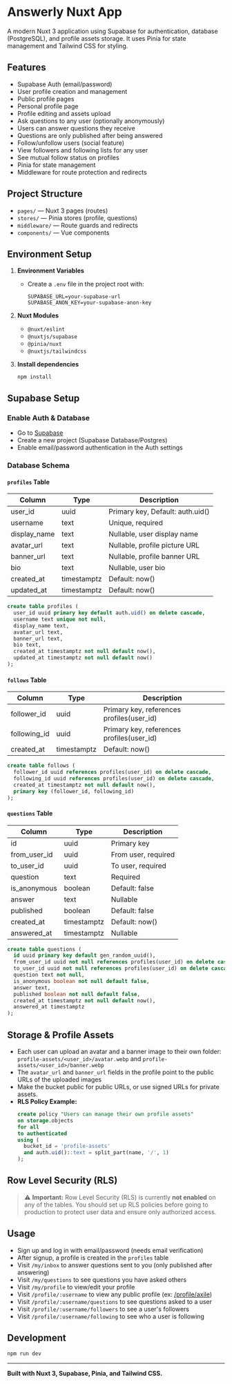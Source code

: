 # Answerly Nuxt App

A modern Nuxt 3 application using Supabase for authentication, database (PostgreSQL), and profile assets storage. It uses Pinia for state management and Tailwind CSS for styling.

## Features

- Supabase Auth (email/password)
- User profile creation and management
- Public profile pages
- Personal profile page
- Profile editing and assets upload
- Ask questions to any user (optionally anonymously)
- Users can answer questions they receive
- Questions are only published after being answered
- Follow/unfollow users (social feature)
- View followers and following lists for any user
- See mutual follow status on profiles
- Pinia for state management
- Middleware for route protection and redirects

## Project Structure

- `pages/` — Nuxt 3 pages (routes)
- `stores/` — Pinia stores (profile, questions)
- `middleware/` — Route guards and redirects
- `components/` — Vue components

## Environment Setup

1. **Environment Variables**
    - Create a `.env` file in the project root with:
        ```
        SUPABASE_URL=your-supabase-url
        SUPABASE_ANON_KEY=your-supabase-anon-key
        ```
2. **Nuxt Modules**
    - `@nuxt/eslint`
    - `@nuxtjs/supabase`
    - `@pinia/nuxt`
    - `@nuxtjs/tailwindcss`

3. **Install dependencies**
    ```
    npm install
    ```

## Supabase Setup

### Enable Auth & Database

- Go to [Supabase](https://app.supabase.com/)
- Create a new project (Supabase Database/Postgres)
- Enable email/password authentication in the Auth settings

### Database Schema

#### `profiles` Table

| Column       | Type        | Description                      |
| ------------ | ----------- | -------------------------------- |
| user_id      | uuid        | Primary key, Default: auth.uid() |
| username     | text        | Unique, required                 |
| display_name | text        | Nullable, user display name      |
| avatar_url   | text        | Nullable, profile picture URL    |
| banner_url   | text        | Nullable, profile banner URL     |
| bio          | text        | Nullable, user bio               |
| created_at   | timestamptz | Default: now()                   |
| updated_at   | timestamptz | Default: now()                   |

```sql
create table profiles (
  user_id uuid primary key default auth.uid() on delete cascade,
  username text unique not null,
  display_name text,
  avatar_url text,
  banner_url text,
  bio text,
  created_at timestamptz not null default now(),
  updated_at timestamptz not null default now()
);
```

#### `follows` Table

| Column       | Type        | Description                               |
| ------------ | ----------- | ----------------------------------------- |
| follower_id  | uuid        | Primary key, references profiles(user_id) |
| following_id | uuid        | Primary key, references profiles(user_id) |
| created_at   | timestamptz | Default: now()                            |

```sql
create table follows (
  follower_id uuid references profiles(user_id) on delete cascade,
  following_id uuid references profiles(user_id) on delete cascade,
  created_at timestamptz not null default now(),
  primary key (follower_id, following_id)
);
```

#### `questions` Table

| Column       | Type        | Description         |
| ------------ | ----------- | ------------------- |
| id           | uuid        | Primary key         |
| from_user_id | uuid        | From user, required |
| to_user_id   | uuid        | To user, required   |
| question     | text        | Required            |
| is_anonymous | boolean     | Default: false      |
| answer       | text        | Nullable            |
| published    | boolean     | Default: false      |
| created_at   | timestamptz | Default: now()      |
| answered_at  | timestamptz | Nullable            |

```sql
create table questions (
  id uuid primary key default gen_random_uuid(),
  from_user_id uuid not null references profiles(user_id) on delete cascade,
  to_user_id uuid not null references profiles(user_id) on delete cascade,
  question text not null,
  is_anonymous boolean not null default false,
  answer text,
  published boolean not null default false,
  created_at timestamptz not null default now(),
  answered_at timestamptz
);
```

## Storage & Profile Assets

- Each user can upload an avatar and a banner image to their own folder: `profile-assets/<user_id>/avatar.webp` and `profile-assets/<user_id>/banner.webp`
- The `avatar_url` and `banner_url` fields in the profile point to the public URLs of the uploaded images
- Make the bucket public for public URLs, or use signed URLs for private assets.
- **RLS Policy Example:**
    ```sql
    create policy "Users can manage their own profile assets"
    on storage.objects
    for all
    to authenticated
    using (
      bucket_id = 'profile-assets'
      and auth.uid()::text = split_part(name, '/', 1)
    );
    ```

## Row Level Security (RLS)

> ⚠️ **Important:** Row Level Security (RLS) is currently **not enabled** on any of the tables. You should set up RLS policies before going to production to protect user data and ensure only authorized access.

## Usage

- Sign up and log in with email/password (needs email verification)
- After signup, a profile is created in the `profiles` table
- Visit `/my/inbox` to answer questions sent to you (only published after answering)
- Visit `/my/questions` to see questions you have asked others
- Visit `/my/profile` to view/edit your profile
- Visit `/profile/:username` to view any public profile (ex: [/profile/axile](https://answerly-nuxt.vercel.app/profile/axile))
- Visit `/profile/:username/questions` to see questions asked to a user
- Visit `/profile/:username/followers` to see a user's followers
- Visit `/profile/:username/following` to see who a user is following

## Development

```bash
npm run dev
```

---

**Built with Nuxt 3, Supabase, Pinia, and Tailwind CSS.**
